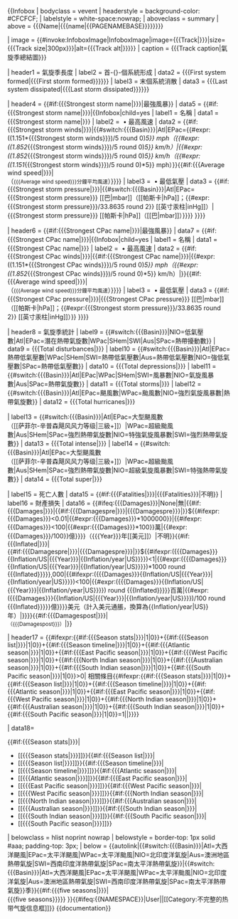 <includeonly>{{Infobox
| bodyclass = vevent
| headerstyle = background-color: #CFCFCF;
| labelstyle   = white-space:nowrap;
| aboveclass = summary
| above = {{{Name|{{{name|{{PAGENAMEBASE}}}}}}}}

| image = {{#invoke:InfoboxImage|InfoboxImage|image={{{Track|}}}|size={{{Track size|300px}}}|alt={{{Track alt|}}}}}
| caption = {{{Track caption|氣旋季總結圖}}}

| header1 = 氣旋季長度
| label2 = 首-{}-個系統形成
| data2 = {{{First system formed|{{{First storm formed}}}}}} 
| label3 = 末個系統消散
| data3 = {{{Last system dissipated|{{{Last storm dissipated}}}}}}

| header4 = {{#if:{{{Strongest storm name|}}}|最強風暴}}
| data5 = {{#if:{{{Strongest storm name|}}}|{{Infobox|child=yes
  | label1 = 名稱
  | data1 = {{{Strongest storm name|}}}
  | label2 = &nbsp;•&nbsp;最高風速
  | data2 = {{#if:{{{Strongest storm winds|}}}|{{#switch:{{{Basin}}}|Atl|EPac={{#expr:((1.151*{{{Strongest storm winds}}})/5 round 0)*5}} mph（{{#expr:((1.852*{{{Strongest storm winds}}})/5 round 0)*5}} km/h）|{{#expr:((1.852*{{{Strongest storm winds}}})/5 round 0)*5}} km/h（{{#expr:((1.151*{{{Strongest storm winds}}})/5 round 0)*5}} mph）}}{{#if:{{{Average wind speed|}}}|<br>（<small>{{{Average wind speed}}}分鐘平均風速</small>）}}}}
  | label3 = &nbsp;•&nbsp;最低氣壓
  | data3 = {{#if:{{{Strongest storm pressure|}}}|{{#switch:{{{Basin}}}|Atl|EPac= {{{Strongest storm pressure}}} [[巴|mbar]]（[[帕斯卡|hPa]]；{{#expr:{{{Strongest storm pressure}}}/33.8635 round 2}} [[英寸汞柱|inHg]]）| {{{Strongest storm pressure}}} [[帕斯卡|hPa]]（[[巴|mbar]]）}}}}
}}}}

| header6 = {{#if:{{{Strongest CPac name|}}}|最強風暴}}
| data7 = {{#if:{{{Strongest CPac name|}}}|{{Infobox|child=yes
  | label1 = 名稱
  | data1 = {{{Strongest CPac name|}}}
  | label2 = &nbsp;•&nbsp;最高風速
  | data2 = {{#if:{{{Strongest CPac winds|}}}|{{#if:{{{Strongest CPac name|}}}|{{#expr:((1.151*{{{Strongest CPac winds}}})/5 round 0)*5}} mph（{{#expr:((1.852*{{{Strongest CPac winds}}})/5 round 0)*5}} km/h）|}}{{#if:{{{Average wind speed|}}}|<br>（<small>{{{Average wind speed}}}分鐘平均風速</small>）}}}}
  | label3 = &nbsp;•&nbsp;最低氣壓
  | data3 = {{#if:{{{Strongest CPac pressure|}}}|{{{Strongest CPac pressure}}} [[巴|mbar]]（[[帕斯卡|hPa]]；{{#expr:{{{Strongest storm pressure}}}/33.8635 round 2}} [[英寸汞柱|inHg]]）}}
}}}}

| header8 = 氣旋季統計
| label9 = {{#switch:{{{Basin}}}|NIO=低氣壓數|Atl|EPac=潛在熱帶氣旋數|WPac|SHem|SWI|Aus|SPac=熱帶擾動數}}
| data9 = {{{Total disturbances|}}}
| label10 = {{#switch:{{{Basin}}}|Atl|EPac=熱帶低氣壓數|WPac|SHem|SWI=熱帶低氣壓數|Aus=熱帶低氣壓數|NIO=強低氣壓數|SPac=熱帶低氣壓數}}
| data10 = {{{Total depressions|}}}
| label11 = {{#switch:{{{Basin}}}|Atl|EPac|WPac|SHem|SWI=風暴數|NIO=氣旋風暴數|Aus|SPac=熱帶氣旋數}}
| data11 = {{{Total storms|}}}
| label12 = {{#switch:{{{Basin}}}|Atl|EPac=颶風數|WPac=颱風數|NIO=強烈氣旋風暴數|熱帶氣旋數}}
| data12 = {{{Total hurricanes|}}}

| label13 = {{#switch:{{{Basin}}}|Atl|EPac=大型颶風數<br>（[[萨菲尔-辛普森飓风风力等级|三級+]]）|WPac=超級颱風數|Aus|SHem|SPac=強烈熱帶氣旋數|NIO=特強氣旋風暴數|SWI=強烈熱帶氣旋數}}
| data13 = {{{Total intense|}}}
| label14 = {{#switch:{{{Basin}}}|Atl|EPac=大型颶風數<br>（[[萨菲尔-辛普森飓风风力等级|三級+]]）|WPac=超級颱風數|Aus|SHem|SPac=強烈熱帶氣旋數|NIO=超級氣旋風暴數|SWI=特強熱帶氣旋數}}
| data14 = {{{Total super|}}}

| label15 = 死亡人數
| data15 = {{#if:{{{Fatalities|}}}|{{{Fatalities}}}|不明}}
| label16 = 財產損失
| data16 = {{#ifeq:{{{Damages}}}|None|無|{{#if:{{{Damages|}}}|{{#if:{{{Damagespre|}}}|{{{Damagespre}}}|}}${{#ifexpr:{{{Damages}}}<0.01|{{#expr:{{{Damages}}}*1000000}}|{{#ifexpr:{{{Damages}}}<100|{{#expr:{{{Damages}}}*100}}萬|{{#expr:{{{Damages}}}/100}}億}}}}（{{{Year}}}年[[美元]]）|不明}}<!--
-->{{#if:{{{Inflated|}}}|<br/>{{#if:{{{Damagespre|}}}|{{{Damagespre}}}|}}${{#ifexpr:({{{Damages}}}{{Inflation/US|{{{Year}}}|{{Inflation/year|US}}}})<1|{{#expr:({{{Damages}}}{{Inflation/US|{{{Year}}}|{{Inflation/year|US}}}})*1000 round {{{Inflated}}}}},000|{{#ifexpr:({{{Damages}}}{{Inflation/US|{{{Year}}}|{{Inflation/year|US}}}})<100|{{#expr:({{{Damages}}}{{Inflation/US|{{{Year}}}|{{Inflation/year|US}}}}) round {{{Inflated}}}}}百萬|{{#expr:({{{Damages}}}{{Inflation/US|{{{Year}}}|{{Inflation/year|US}}}})/100 round {{{Inflated}}}}}億}}}}美元（計入美元通脹，換算為{{Inflation/year|US}}年）|}}}}{{#if:{{{Damagespost|}}}|<br /><small>（{{{Damagespost}}}）</small>|}}<!-- Template:Inflation/US前面不需要*號 -->

| header17 = {{#ifexpr:{{#if:{{{Season stats|}}}|1|0}}+{{#if:{{{Season list|}}}|1|0}}+{{#if:{{{Season timeline|}}}|1|0}}+{{#if:{{{Atlantic season|}}}|1|0}}+{{#if:{{{East Pacific season|}}}|1|0}}+{{#if:{{{West Pacific season|}}}|1|0}}+{{#if:{{{North Indian season|}}}|1|0}}+{{#if:{{{Australian season|}}}|1|0}}+{{#if:{{{South Indian season|}}}|1|0}}+{{#if:{{{South Pacific season|}}}|1|0}}>0| 相關條目{{#ifexpr:{{#if:{{{Season stats|}}}|1|0}}+{{#if:{{{Season list|}}}|1|0}}+{{#if:{{{Season timeline|}}}|1|0}}+{{#if:{{{Atlantic season|}}}|1|0}}+{{#if:{{{East Pacific season|}}}|1|0}}+{{#if:{{{West Pacific season|}}}|1|0}}+{{#if:{{{North Indian season|}}}|1|0}}+{{#if:{{{Australian season|}}}|1|0}}+{{#if:{{{South Indian season|}}}|1|0}}+{{#if:{{{South Pacific season|}}}|1|0}}=1||}}}}

| data18=<div style="text-align: left;"> {{#if:{{{Season stats|}}}|
* [[{{{Season stats|}}}]]}}{{#if:{{{Season list|}}}|
* [[{{{Season list|}}}]]}}{{#if:{{{Season timeline|}}}|
* [[{{{Season timeline|}}}]]}}{{#if:{{{Atlantic season|}}}|
* [[{{{Atlantic season|}}}]]}}{{#if:{{{East Pacific season|}}}|
* [[{{{East Pacific season|}}}]]}}{{#if:{{{West Pacific season|}}}|
* [[{{{West Pacific season|}}}]]}}{{#if:{{{North Indian season|}}}|
* [[{{{North Indian season|}}}]]}}{{#if:{{{Australian season|}}}|
* [[{{{Australian season|}}}]]}}{{#if:{{{South Indian season|}}}|
* [[{{{South Indian season|}}}]]}}{{#if:{{{South Pacific season|}}}|
* [[{{{South Pacific season|}}}]]}}</div>

| belowclass   = hlist noprint nowrap
| belowstyle   = border-top: 1px solid #aaa; padding-top: 3px;
| below = {{autolink|{{#switch:{{{Basin}}}|Atl=大西洋颶風|EPac=太平洋颶風|WPac=太平洋颱風|NIO=北印度洋氣旋|Aus=澳洲地區熱帶氣旋|SWI=西南印度洋熱帶氣旋|SPac=南太平洋熱帶氣旋}}|{{#switch:{{{Basin}}}|Atl=大西洋颶風|EPac=太平洋颶風|WPac=太平洋颱風|NIO=北印度洋氣旋|Aus=澳洲地區熱帶氣旋|SWI=西南印度洋熱帶氣旋|SPac=南太平洋熱帶氣旋}}季}}{{#if:{{{five seasons|}}}|<br>{{{five seasons}}}}}
}}{{#ifeq:{{NAMESPACE}}|User||[[Category:不完整的热带气旋信息框]]}}</includeonly><noinclude>
{{documentation}}
</noinclude>